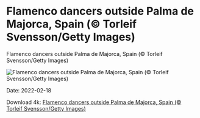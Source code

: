 # Flamenco dancers outside Palma de Majorca, Spain (© Torleif Svensson/Getty Images)

Flamenco dancers outside Palma de Majorca, Spain (© Torleif Svensson/Getty Images)

![Flamenco dancers outside Palma de Majorca, Spain (© Torleif Svensson/Getty Images)](https://bing.com/th?id=OHR.FlamencoDance_EN-US9399847343_UHD.jpg&w=1024&h=576)

Date: 2022-02-18

Download 4k: [Flamenco dancers outside Palma de Majorca, Spain (© Torleif Svensson/Getty Images)](https://bing.com/th?id=OHR.FlamencoDance_EN-US9399847343_UHD.jpg)

